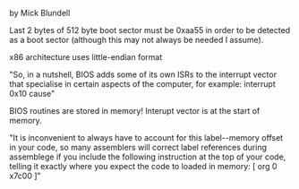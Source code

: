 by Mick Blundell

Last 2 bytes of 512 byte boot sector must be 0xaa55 in order to be detected as a boot sector (although this may not always
be needed I assume).

x86 architecture uses little-endian format

"So, in a nutshell, BIOS adds some of its own ISRs to the interrupt vector that
specialise in certain aspects of the computer, for example: interrupt 0x10 cause"


BIOS routines are stored in memory! 
Interupt vector is at the start of memory. 

"It is inconvenient to always have to account for this label--memory offset in your
code, so many assemblers will correct label references during assemblege if you include
the following instruction at the top of your code, telling it exactly where you expect the
code to loaded in memory:
[ org 0 x7c00 ]"